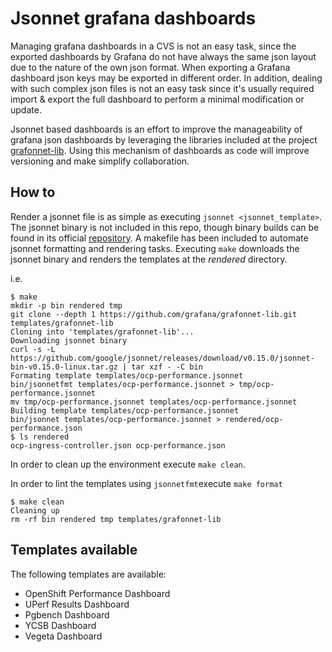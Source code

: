# Jsonnet grafana dashboards

Managing grafana dashboards in a CVS is not an easy task, since the exported dashboards by Grafana do not have always the same json layout due to the nature of the own json format. 
When exporting a Grafana dashboard json keys may be exported in different order. In addition, dealing with such complex json files is not an easy task since it's usually required import & export the full dashboard to perform a minimal modification or update.

Jsonnet based dashboards is an effort to improve the manageability of grafana json dashboards by leveraging the libraries included at the project [grafonnet-lib](https://github.com/grafana/grafonnet-lib). Using this mechanism of dashboards as code will improve versioning and make simplify collaboration.

## How to

Render a jsonnet file is as simple as executing `jsonnet <jsonnet_template>`. The jsonnet binary is not included in this repo, though binary builds can be found in its official [repository](https://github.com/google/jsonnet/releases).
A makefile has been included to automate jsonnet formatting and rendering tasks. Executing `make` downloads the jsonnet binary and renders the templates at the *rendered* directory.

i.e.

```shell
$ make
mkdir -p bin rendered tmp
git clone --depth 1 https://github.com/grafana/grafonnet-lib.git templates/grafonnet-lib
Cloning into 'templates/grafonnet-lib'...
Downloading jsonnet binary
curl -s -L https://github.com/google/jsonnet/releases/download/v0.15.0/jsonnet-bin-v0.15.0-linux.tar.gz | tar xzf - -C bin
Formating template templates/ocp-performance.jsonnet
bin/jsonnetfmt templates/ocp-performance.jsonnet > tmp/ocp-performance.jsonnet
mv tmp/ocp-performance.jsonnet templates/ocp-performance.jsonnet
Building template templates/ocp-performance.jsonnet
bin/jsonnet templates/ocp-performance.jsonnet > rendered/ocp-performance.json
$ ls rendered
ocp-ingress-controller.json ocp-performance.json
```

In order to clean up the environment execute `make clean`.

In order to lint the templates using `jsonnetfmt`execute `make format`

```shell
$ make clean
Cleaning up
rm -rf bin rendered tmp templates/grafonnet-lib
```

## Templates available

The following templates are available:
- OpenShift Performance Dashboard
- UPerf Results Dashboard
- Pgbench Dashboard
- YCSB Dashboard
- Vegeta Dashboard
